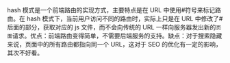 hash 模式是一个前端路由的实现方式，主要特点是在 URL 中使用#符号来标记路由。在 hash 模式下，当前用户访问不同的路由时，实际上只是在 URL 中修改了#后面的部分，获取对应的 js 文件，而不会向传统的 URL 一样向服务器发出新的`页面`请求。优点：前端路由变得简单，不需要后端服务的支持。缺点：对于搜索隐藏来说，页面中的所有路由都指向同一个 URL，这对于 SEO 的优化有一定的影响，其次不好看。
